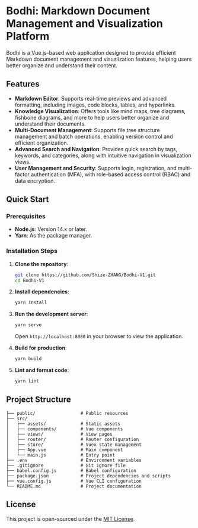 # Bodhi: Markdown Document Management and Visualization Platform

Bodhi is a Vue.js-based web application designed to provide efficient Markdown document management and visualization features, helping users better organize and understand their content.

## Features

- **Markdown Editor**: Supports real-time previews and advanced formatting, including images, code blocks, tables, and hyperlinks.
- **Knowledge Visualization**: Offers tools like mind maps, tree diagrams, fishbone diagrams, and more to help users better organize and understand their documents.
- **Multi-Document Management**: Supports file tree structure management and batch operations, enabling version control and efficient organization.
- **Advanced Search and Navigation**: Provides quick search by tags, keywords, and categories, along with intuitive navigation in visualization views.
- **User Management and Security**: Supports login, registration, and multi-factor authentication (MFA), with role-based access control (RBAC) and data encryption.

## Quick Start

### Prerequisites

- **Node.js**: Version 14.x or later.
- **Yarn**: As the package manager.

### Installation Steps

1. **Clone the repository**:

   ```bash
   git clone https://github.com/Shize-ZHANG/Bodhi-V1.git
   cd Bodhi-V1
   ```

2. **Install dependencies**:

   ```bash
   yarn install
   ```

3. **Run the development server**:

   ```bash
   yarn serve
   ```

   Open `http://localhost:8080` in your browser to view the application.

4. **Build for production**:

   ```bash
   yarn build
   ```

5. **Lint and format code**:

   ```bash
   yarn lint
   ```

## Project Structure

```plaintext
├── public/                 # Public resources
├── src/
│   ├── assets/             # Static assets
│   ├── components/         # Vue components
│   ├── views/              # View pages
│   ├── router/             # Router configuration
│   ├── store/              # Vuex state management
│   ├── App.vue             # Main component
│   └── main.js             # Entry point
├── .env                    # Environment variables
├── .gitignore              # Git ignore file
├── babel.config.js         # Babel configuration
├── package.json            # Project dependencies and scripts
├── vue.config.js           # Vue CLI configuration
└── README.md               # Project documentation
```

## License

This project is open-sourced under the [MIT License](./LICENSE).